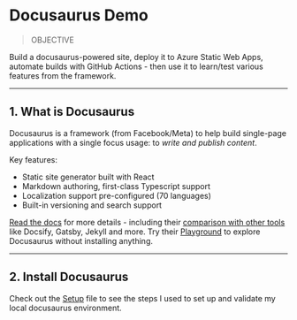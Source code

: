 # Docusaurus Demo

> OBJECTIVE 

Build a docusaurus-powered site, deploy it to Azure Static Web Apps, automate builds with GitHub Actions - then use it to learn/test various features from the framework.

---

## 1. What is Docusaurus

Docusaurus is a framework (from Facebook/Meta) to help build single-page applications with a single focus usage: to _write and publish content_.

Key features:

 * Static site generator built with React
 * Markdown authoring, first-class Typescript support
 * Localization support pre-configured (70 languages)
 * Built-in versioning and search support 

[Read the docs](https://docusaurus.io/docs) for more details - including their [comparison with other tools](https://docusaurus.io/docs#comparison-with-other-tools) like Docsify, Gatsby, Jekyll and more. Try their [Playground](https://docusaurus.io/docs/playground) to explore Docusaurus without installing anything.

---

## 2. Install Docusaurus

Check out the [Setup](SETUP.md) file to see the steps I used to set up and validate my local docusaurus environment.